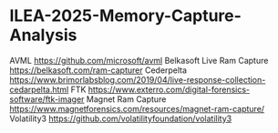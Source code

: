 # ILEA-2025-Memory-Capture-Analysis


AVML
https://github.com/microsoft/avml
Belkasoft Live Ram Capture
https://belkasoft.com/ram-capturer
Cederpelta
https://www.brimorlabsblog.com/2019/04/live-response-collection-cedarpelta.html
FTK
https://www.exterro.com/digital-forensics-software/ftk-imager
Magnet Ram Capture
https://www.magnetforensics.com/resources/magnet-ram-capture/
Volatility3
https://github.com/volatilityfoundation/volatility3
